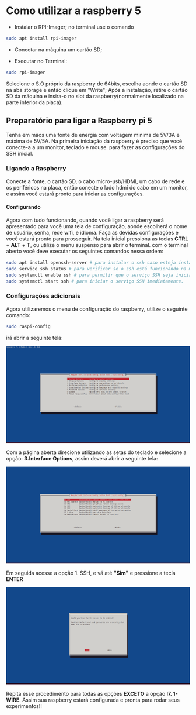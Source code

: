 # Como utilizar a raspberry 5

* Instalar o RPI-Imager;
no terminal use o comando 

```bash 
sudo apt install rpi-imager
```

* Conectar na máquina um cartão SD;

* Executar no Terminal:
```bash 
sudo rpi-imager
```
Selecione o S.O próprio da raspberry de 64bits, escolha aonde o cartão SD na aba storage e então clique em "Write";
Após a instalação, retire o cartão SD da máquina e insira-o no slot da raspberry(normalmente localizado na parte inferior da placa).

## Preparatório para ligar a Raspberry pi 5

Tenha em mãos uma fonte de energia com voltagem minima de 5V/3A e máxima de 5V/5A.
Na primeira iniciação da raspberry é preciso que você conecte-a a um monitor, teclado e mouse. para fazer as configurações do SSH inicial.

### Ligando a Raspberry

Conecte a fonte, o cartão SD, o cabo micro-usb/HDMI, um cabo de rede e os periféricos na placa, então conecte o lado hdmi do cabo em um monitor, e assim você estará pronto para iniciar as configurações.

#### Configurando

Agora com tudo funcionando, quando você ligar a raspberry será apresentado para você uma tela de configuração, aonde escolherá o nome de usuário, senha, rede wifi, e idioma. Faça as devidas configurações e você estará pronto para prosseguir.
Na tela inicial pressiona as teclas **CTRL** + **ALT** + **T**, ou utilize o menu suspenso para abrir o terminal.
com o terminal aberto você deve executar os seguintes comandos nessa ordem:
```bash
sudo apt install openssh-server # para instalar o ssh caso esteja instalado já, será para atualizar.
sudo service ssh status # para verificar se o ssh está funcionando na maquina.
sudo systemctl enable ssh # para permitir que o serviço SSH seja iniciado automaticamente na inicialização do sistema. 
sudo systemctl start ssh # para iniciar o serviço SSH imediatamente.
```

### Configurações adicionais 
Agora utilizaremos o menu de configuração do raspberry, utilize o seguinte comando:

```bash
sudo raspi-config
```
irá abrir a seguinte tela:

<img src="/README_images/main.png" alt="Página Principal do raspi-config">

Com a página aberta direcione utilizando as setas do teclado e selecione a opção: **3.Interface Options**, assim deverá abrir a seguinte tela:

<img src="/README_images/2.png" alt="Página 3.Interface Options">

Em seguida acesse a opção 1. SSH, e vá até **"Sim"** e pressione a tecla **ENTER**

<img src="/README_images/ssh.png" alt="Página 3.Interface Options">

Repita esse procedimento para todas as opções **EXCETO** a opção **I7. 1-WIRE**. Assim sua raspberry estará configurada e pronta para rodar seus experimentos!!

